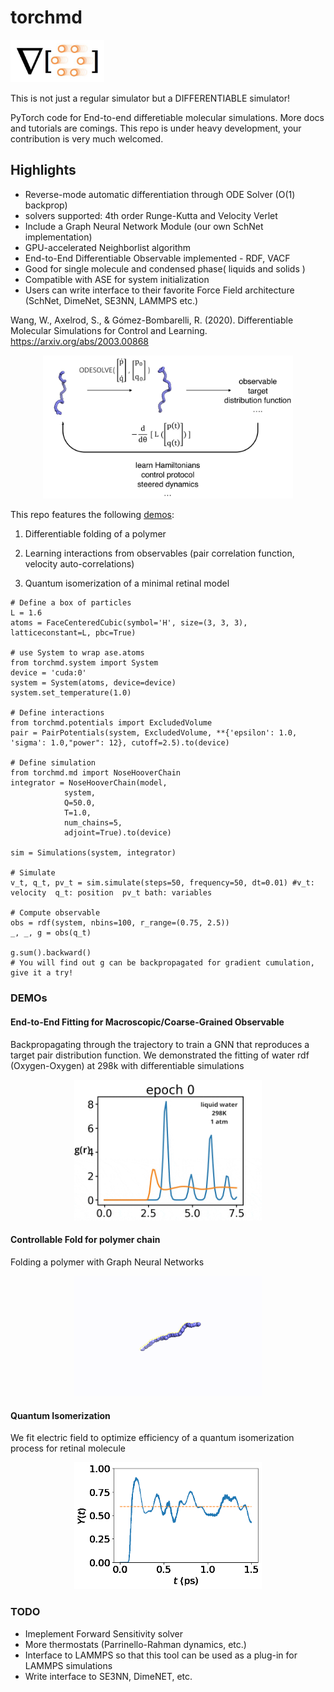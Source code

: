 # torchmd
<p align="left">
  <img src="assets/logo.jpg" width="150">
</p> 

This is not just a regular simulator but a DIFFERENTIABLE simulator!

PyTorch code for End-to-end differetiable molecular simulations. More docs and tutorials are comings.
This repo is under heavy development, your contribution is very much welcomed.  

## Highlights

- Reverse-mode automatic differentiation through ODE Solver (O(1) backprop)
- solvers supported: 4th order Runge-Kutta and Velocity Verlet 
- Include a Graph Neural Network Module (our own SchNet implementation)
- GPU-accelerated Neighborlist algorithm
- End-to-End Differentiable Observable implemented - RDF, VACF
- Good for single molecule and condensed phase( liquids and solids )
- Compatible with ASE for system initialization 
- Users can write interface to their favorite Force Field architecture (SchNet, DimeNet, SE3NN, LAMMPS etc.)

Wang, W., Axelrod, S., & Gómez-Bombarelli, R. (2020). Differentiable Molecular Simulations for Control and Learning. https://arxiv.org/abs/2003.00868

<p align="center">
  <img src="assets/schematic.jpg" width="400">
</p>

This repo features the following [demos](https://github.com/wwang2/torchmd/tree/master/demo):

1. Differentiable folding of a polymer 

2. Learning interactions from observables (pair correlation function, velocity auto-correlations)

3. Quantum isomerization of a minimal retinal model 

```
# Define a box of particles 
L = 1.6 
atoms = FaceCenteredCubic(symbol='H', size=(3, 3, 3), latticeconstant=L, pbc=True)

# use System to wrap ase.atoms
from torchmd.system import System 
device = 'cuda:0'
system = System(atoms, device=device)
system.set_temperature(1.0)

# Define interactions 
from torchmd.potentials import ExcludedVolume
pair = PairPotentials(system, ExcludedVolume, **{'epsilon': 1.0,  'sigma': 1.0,"power": 12}, cutoff=2.5).to(device)

# Define simulation
from torchmd.md import NoseHooverChain
integrator = NoseHooverChain(model, 
            system,
            Q=50.0, 
            T=1.0,
            num_chains=5, 
            adjoint=True).to(device)

sim = Simulations(system, integrator)

# Simulate 
v_t, q_t, pv_t = sim.simulate(steps=50, frequency=50, dt=0.01) #v_t: velocity  q_t: position  pv_t bath: variables

# Compute observable 
obs = rdf(system, nbins=100, r_range=(0.75, 2.5))
_, _, g = obs(q_t)

g.sum().backward()
# You will find out g can be backpropagated for gradient cumulation, give it a try!
```

### DEMOs

#### End-to-End Fitting for Macroscopic/Coarse-Grained Observable 
Backpropagating through the trajectory to train a GNN that reproduces a target pair distribution function.
We demonstrated the fitting of water rdf (Oxygen-Oxygen) at 298k with differentiable simulations
<p align="center">
  <img src="assets/water_gnn_rdf_298k.gif" width="300">
</p>


#### Controllable Fold for polymer chain 
Folding a polymer with Graph Neural Networks 

<p align="center">
  <img src="assets/fold.gif" width="300">
</p>


#### Quantum Isomerization 

We fit electric field to optimize efficiency of a quantum isomerization process for retinal molecule

<p align="center">
  <img src="assets/quantumyield.gif" width="300">
</p>

### TODO 

- Imeplement Forward Sensitivity solver
- More thermostats (Parrinello-Rahman dynamics, etc.) 
- Interface to LAMMPS so that this tool can be used as a plug-in for LAMMPS simulations 
- Write interface to SE3NN, DimeNET, etc.
